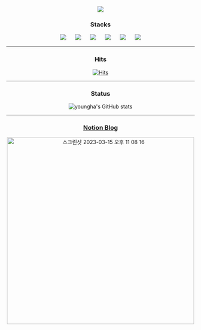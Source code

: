 

<div align="center">
         <img 
        src="https://capsule-render.vercel.app/api?type=wave&color=auto&height=300&section=header&text=Welcome!&fontSize=90"
        style="height : auto; margin-left : 10px; margin-right : 10px;"/>




 ### Stacks
 <div>
 <img 
        src="https://img.shields.io/badge/-HTML5-%23E34F26?style=flat-square&logo=HTML5&logoColor=black"
        style="height : auto; margin-left : 10px; margin-right : 10px;"/>
         <img 
        src="https://img.shields.io/badge/-CSS3-%231572B6?style=flat-square&logo=CSS3&logoColor=black"
        style="height : auto; margin-left : 10px; margin-right : 10px;"/>
         <img 
        src="https://img.shields.io/badge/-JavaScript-%23ECD53F?style=flat-square&logo=JavaScript&logoColor=black"
        style="height : auto; margin-left : 10px; margin-right : 10px;"/>
         <img 
        src="https://img.shields.io/badge/-TypeScript-%233178C6?style=flat-square&logo=TypeScript&logoColor=black"
        style="height : auto; margin-left : 10px; margin-right : 10px;"/>
                 <img 
        src="https://img.shields.io/badge/-React-%2361DAFB?style=flat-square&logo=React&logoColor=black"
        style="height : auto; margin-left : 10px; margin-right : 10px;"/>
                 <img 
        src="https://img.shields.io/badge/-Node.js-%23339933?style=flat-square&logo=Node.js&logoColor=black"
        style="height : auto; margin-left : 10px; margin-right : 10px;"/>

</div>
<hr/>

### Hits
[![Hits](https://hits.seeyoufarm.com/api/count/incr/badge.svg?url=https%3A%2F%2Fgithub.com%2Fyoungha-kim&count_bg=%2379C83D&title_bg=%23555555&icon=&icon_color=%23E7E7E7&title=hits&edge_flat=false)](https://hits.seeyoufarm.com)
<hr/>

### Status
![youngha's GitHub stats](https://github-readme-stats.vercel.app/api?username=youngha-kim&show_icons=true&theme=radical)
<hr/>
         
### [Notion Blog](https://young-ha.notion.site/My-Front-end-Studies-20c65dacb6784af8ad4fec67ec45bb07)
<img width="500" alt="스크린샷 2023-03-15 오후 11 08 16" src="https://user-images.githubusercontent.com/84136919/225334081-ee5ab338-afe0-4906-8720-16f64ee2ea1c.png">


</div>

